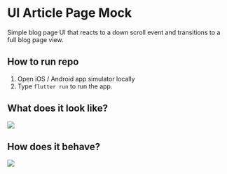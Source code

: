 # UI Article Page Mock

Simple blog page UI that reacts to a down scroll event and transitions
to a full blog page view.

## How to run repo

1. Open iOS / Android app simulator locally
2. Type ```flutter run``` to run the app.

## What does it look like?

![](https://github.com/limboreloaded/ui-blog-page/ArticleView.png)

## How does it behave?

![](https://github.com/limboreloaded/ui-blog-page/ArticlePageShowcase.png)